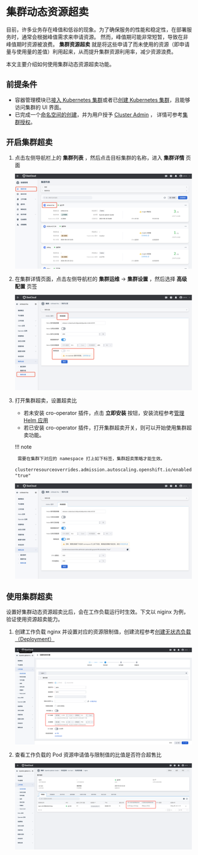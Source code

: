 # 集群动态资源超卖

目前，许多业务存在峰值和低谷的现象。为了确保服务的性能和稳定性，在部署服务时，通常会根据峰值需求来申请资源。
然而，峰值期可能非常短暂，导致在非峰值期时资源被浪费。
**集群资源超卖** 就是将这些申请了而未使用的资源（即申请量与使用量的差值）利用起来，从而提升集群资源利用率，减少资源浪费。

本文主要介绍如何使用集群动态资源超卖功能。

## 前提条件

- 容器管理模块已[接入 Kubernetes 集群](../clusters/integrate-cluster.md)或者已[创建 Kubernetes 集群](../clusters/create-cluster.md)，且能够访问集群的 UI 界面。
- 已完成一个[命名空间的创建](../namespaces/createns.md)，并为用户授予 [Cluster Admin](../permissions/permission-brief.md) ，
  详情可参考[集群授权](../permissions/cluster-ns-auth.md)。

## 开启集群超卖

1. 点击左侧导航栏上的 **集群列表** ，然后点击目标集群的名称，进入 **集群详情** 页面

    ![集群列表](../images/cluster-oversold-01.png)

1. 在集群详情页面，点击左侧导航栏的 **集群运维** -> **集群设置** ，然后选择 **高级配置** 页签

    ![高级设置](../images/cluster-oversold-02.png)

1. 打开集群超卖，设置超卖比

    - 若未安装 cro-operator 插件，点击 **立即安装** 按钮，安装流程参考[管理 Helm 应用](../helm/helm-app.md)  
    - 若已安装 cro-operator 插件，打开集群超卖开关，则可以开始使用集群超卖功能。

    !!! note

        需要在集群下对应的 namespace 打上如下标签，集群超卖策略才能生效。

    ```shell
    clusterresourceoverrides.admission.autoscaling.openshift.io/enabled: "true"
    ```

    ![集群超卖](../images/cluster-oversold-03.png)

## 使用集群超卖

设置好集群动态资源超卖比后，会在工作负载运行时生效。下文以 niginx 为例，验证使用资源超卖能力。

1. 创建工作负载 nginx 并设置对应的资源限制值，创建流程参考[创建无状态负载（Deployment）](../workloads/create-deployment.md)

    ![创建工作负载](../images/cluster-oversold-04.png)

1. 查看工作负载的 Pod 资源申请值与限制值的比值是否符合超售比

    ![查看 Pod 资源](../images/cluster-oversold-05.png)
